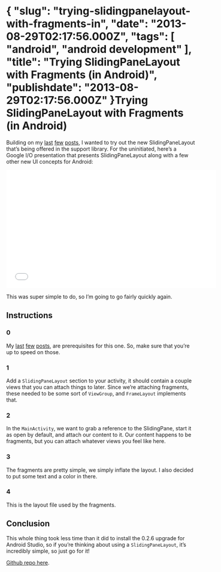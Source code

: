 {
    "slug": "trying-slidingpanelayout-with-fragments-in",
    "date": "2013-08-29T02:17:56.000Z",
    "tags": [
        "android",
        "android development"
    ],
    "title": "Trying SlidingPaneLayout with Fragments (in Android)",
    "publishdate": "2013-08-29T02:17:56.000Z"
}Trying SlidingPaneLayout with Fragments (in Android)
====================================================




<p>Building on my <a href="http://www.recursiverobot.com/post/59252588673/android-studio-intellij-and-gradle" target="_blank">last</a> <a href="http://www.recursiverobot.com/post/59267986367/setting-up-the-new-actionbarcompat-in-android-studio" target="_blank">few</a> <a href="http://www.recursiverobot.com/post/59404388046/implementing-the-new-navigation-drawer-in-android" target="_blank">posts</a>, I wanted to try out the new SlidingPaneLayout that&rsquo;s being offered in the support library. For the uninitiated, here&rsquo;s a Google I/O presentation that presents SlidingPaneLayout along with a few other new UI concepts for Android:</p>

<iframe width="560" height="315" src="//www.youtube.com/embed/Jl3-lzlzOJI" frameborder="0" allowfullscreen></iframe>

<p>This was super simple to do, so I&rsquo;m going to go fairly quickly again.</p>

<h2>Instructions</h2>

<h3>0</h3>

<p>My <a href="http://www.recursiverobot.com/post/59252588673/android-studio-intellij-and-gradle" target="_blank">last</a> <a href="http://www.recursiverobot.com/post/59267986367/setting-up-the-new-actionbarcompat-in-android-studio" target="_blank">few</a> <a href="http://www.recursiverobot.com/post/59404388046/implementing-the-new-navigation-drawer-in-android" target="_blank">posts</a>, are prerequisites for this one. So, make sure that you&rsquo;re up to speed on those.</p>

<h3>1</h3>

<p>Add a <code>SlidingPaneLayout</code> section to your activity, it should contain a couple views that you can attach things to later. Since we&rsquo;re attaching fragments, these needed to be some sort of <code>ViewGroup</code>, and <code>FrameLayout</code> implements that.</p>

<script src="https://gist.github.com/emil10001/6373553.js?file=activity_main.xml"></script><h3>2</h3>

<p>In the <code>MainActivity</code>, we want to grab a reference to the SlidingPane, start it as open by default, and attach our content to it. Our content happens to be fragments, but you can attach whatever views you feel like here.</p>

<script src="https://gist.github.com/emil10001/6373553.js?file=MainActivity.java"></script><h3>3</h3>

<p>The fragments are pretty simple, we simply inflate the layout. I also decided to put some text and a color in there.</p>

<script src="https://gist.github.com/emil10001/6373553.js?file=PaneFrag.java"></script><h3>4</h3>

<p>This is the layout file used by the fragments.</p>

<script src="https://gist.github.com/emil10001/6373553.js?file=frags.xml"></script><h2>Conclusion</h2>

<p>This whole thing took less time than it did to install the 0.2.6 upgrade for Android Studio, so if you&rsquo;re thinking about using a <code>SlidingPaneLayout</code>, it&rsquo;s incredibly simple, so just go for it!</p>

<p><a href="https://github.com/emil10001/ActionBarCompatExample/tree/SlidingPane" target="_blank">Github repo here</a>.</p>
